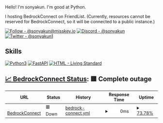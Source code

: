 <!--start: description-->

Hello! I'm sonyakun. I'm good at Python.

I hosting BedrockConnect on FriendList. (Currently, resources cannot be reserved for BedrockConnect, so it will be connected to a public instance.)

<!--end: description-->
[![Follow - @sonyakun@misskey.io](https://img.shields.io/static/v1?label=Follow&message=%40sonyakun%40misskey.io&color=2ea44f&logo=misskey)](https://misskey.io/@sonyakun) [![Discord - @sonyakun](https://img.shields.io/static/v1?label=Discord&message=%40sonyakun&color=blue&logo=Discord)](https://twitter.com/sonyakun1) [![Twitter - @sonyakun1](https://img.shields.io/static/v1?label=Twitter&message=%40sonyakun1&color=blue&logo=X)](https://twitter.com/sonyakun1)

## Skills

[![Python3](https://img.shields.io/static/v1?label=&message=Python3&color=yellow&logo=python)](https://python.org) [![FastAPI](https://img.shields.io/static/v1?label=&message=FastAPI&color=%235e5e5e&logo=FastAPI)](https://fastapi.tiangolo.com/ja/) [![HTML  - Living Standard](https://img.shields.io/static/v1?label=HTML+&message=Living+Standard&color=%23E34F26&logo=html5)](https://html.spec.whatwg.org/multipage/)

## [📈 BedrockConnect Status](https://bc.sonyakun.com): <!--live status--> **🟥 Complete outage**

<!--start: status pages-->
<!-- This summary is generated by Upptime (https://github.com/upptime/upptime) -->
<!-- Do not edit this manually, your changes will be overwritten -->
<!-- prettier-ignore -->
| URL | Status | History | Response Time | Uptime |
| --- | ------ | ------- | ------------- | ------ |
| <img alt="" src="https://icons.duckduckgo.com/ip3/bcstat.sonyakun.com.ico" height="13"> [BedrockConnect](https://bcstat.sonyakun.com:50212) | 🟥 Down | [bedrock-connect.yml](https://github.com/sonyakun/sonyakun/commits/HEAD/history/bedrock-connect.yml) | <details><summary><img alt="Response time graph" src="./graphs/bedrock-connect/response-time-week.png" height="20"> 0ms</summary><br><a href="https://sonyakun.github.io/sonyakun/history/bedrock-connect"><img alt="Response time 0" src="https://img.shields.io/endpoint?url=https%3A%2F%2Fraw.githubusercontent.com%2Fsonyakun%2Fsonyakun%2FHEAD%2Fapi%2Fbedrock-connect%2Fresponse-time.json"></a><br><a href="https://sonyakun.github.io/sonyakun/history/bedrock-connect"><img alt="24-hour response time 0" src="https://img.shields.io/endpoint?url=https%3A%2F%2Fraw.githubusercontent.com%2Fsonyakun%2Fsonyakun%2FHEAD%2Fapi%2Fbedrock-connect%2Fresponse-time-day.json"></a><br><a href="https://sonyakun.github.io/sonyakun/history/bedrock-connect"><img alt="7-day response time 0" src="https://img.shields.io/endpoint?url=https%3A%2F%2Fraw.githubusercontent.com%2Fsonyakun%2Fsonyakun%2FHEAD%2Fapi%2Fbedrock-connect%2Fresponse-time-week.json"></a><br><a href="https://sonyakun.github.io/sonyakun/history/bedrock-connect"><img alt="30-day response time 0" src="https://img.shields.io/endpoint?url=https%3A%2F%2Fraw.githubusercontent.com%2Fsonyakun%2Fsonyakun%2FHEAD%2Fapi%2Fbedrock-connect%2Fresponse-time-month.json"></a><br><a href="https://sonyakun.github.io/sonyakun/history/bedrock-connect"><img alt="1-year response time 0" src="https://img.shields.io/endpoint?url=https%3A%2F%2Fraw.githubusercontent.com%2Fsonyakun%2Fsonyakun%2FHEAD%2Fapi%2Fbedrock-connect%2Fresponse-time-year.json"></a></details> | <details><summary><a href="https://sonyakun.github.io/sonyakun/history/bedrock-connect">73.78%</a></summary><a href="https://sonyakun.github.io/sonyakun/history/bedrock-connect"><img alt="All-time uptime 73.78%" src="https://img.shields.io/endpoint?url=https%3A%2F%2Fraw.githubusercontent.com%2Fsonyakun%2Fsonyakun%2FHEAD%2Fapi%2Fbedrock-connect%2Fuptime.json"></a><br><a href="https://sonyakun.github.io/sonyakun/history/bedrock-connect"><img alt="24-hour uptime 73.78%" src="https://img.shields.io/endpoint?url=https%3A%2F%2Fraw.githubusercontent.com%2Fsonyakun%2Fsonyakun%2FHEAD%2Fapi%2Fbedrock-connect%2Fuptime-day.json"></a><br><a href="https://sonyakun.github.io/sonyakun/history/bedrock-connect"><img alt="7-day uptime 73.78%" src="https://img.shields.io/endpoint?url=https%3A%2F%2Fraw.githubusercontent.com%2Fsonyakun%2Fsonyakun%2FHEAD%2Fapi%2Fbedrock-connect%2Fuptime-week.json"></a><br><a href="https://sonyakun.github.io/sonyakun/history/bedrock-connect"><img alt="30-day uptime 73.78%" src="https://img.shields.io/endpoint?url=https%3A%2F%2Fraw.githubusercontent.com%2Fsonyakun%2Fsonyakun%2FHEAD%2Fapi%2Fbedrock-connect%2Fuptime-month.json"></a><br><a href="https://sonyakun.github.io/sonyakun/history/bedrock-connect"><img alt="1-year uptime 73.78%" src="https://img.shields.io/endpoint?url=https%3A%2F%2Fraw.githubusercontent.com%2Fsonyakun%2Fsonyakun%2FHEAD%2Fapi%2Fbedrock-connect%2Fuptime-year.json"></a></details>

<!--end: status pages-->
